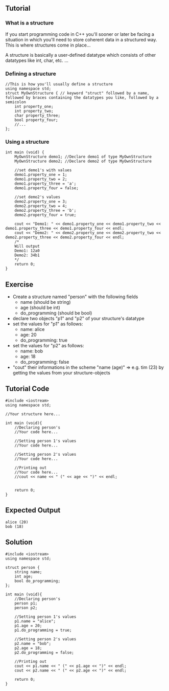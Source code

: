 Tutorial
--------

###  What is a structure

If you start programming code in C++ you'll sooner or later be facing a situation in which you'll need to store coherent data in a structured way.
This is where structures come in place...

A structure is basically a user-defined datatype which consists of other datatypes like int, char, etc. ...

### Defining a structure
    //This is how you'll usually define a structure    
    using namespace std;
    struct MyOwnStructure { // keyword "struct" followed by a name, followed by braces containing the datatypes you like, followed by a semicolon
        int property_one;
        int property_two;
        char property_three;
        bool property_four;
        //...
    };

### Using a structure 
    int main (void) {
        MyOwnStructure demo1; //Declare demo1 of type MyOwnStructure
        MyOwnStructure demo2; //Declare demo2 of type MyOwnStructure

        //set demo1's with values
        demo1.property_one = 1;
        demo1.property_two = 2;
        demo1.property_three = 'a';
        demo1.property_four = false;

        //set demo2's values
        demo2.property_one = 3;
        demo2.property_two = 4;
        demo2.property_three = 'b';
        demo2.property_four = true;

        cout << "Demo1: " << demo1.property_one << demo1.property_two << demo1.property_three << demo1.property_four << endl;
        cout << "Demo2: " << demo2.property_one << demo2.property_two << demo2.property_three << demo2.property_four << endl;
        /*
        Will output
        Demo1: 12a0
        Demo2: 34b1
        */
        return 0;
    }


Exercise
--------

- Create a structure named "person" with the following fields
  - name (should be string)
  - age (should be int)
  - do_programming (should be bool)
- declare two objects "p1" and "p2" of your structure's datatype
- set the values for "p1" as follows:
    - name: alice
    - age: 20
    - do_programming: true
- set the values for "p2" as follows:
    - name: bob
    - age: 18
    - do_programming: false
- "cout" their informations in the scheme "name (age)" => e.g. tim (23) by getting the values from your structure-objects


Tutorial Code
-------------

    #include <iostream>
    using namespace std;
    
    //Your structure here...

    int main (void){
        //Declaring person's
        //Your code here...

        //Setting person 1's values
        //Your code here...

        //Setting person 2's values
        //Your code here...

        //Printing out
        //Your code here...
        //cout << name << " (" << age << ")" << endl;
        

        return 0;
    }

Expected Output
---------------

    
    alice (20)
    bob (18)
    


Solution
--------

    #include <iostream>
    using namespace std;
    
    struct person { 
        string name;
        int age;
        bool do_programming;
    };

    int main (void){
        //Declaring person's
        person p1;
        person p2;

        //Setting person 1's values
        p1.name = "alice";
        p1.age = 20;
        p1.do_programming = true;

        //Setting person 2's values
        p2.name = "bob";
        p2.age = 18;
        p2.do_programming = false;

        //Printing out
        cout << p1.name << " (" << p1.age << ")" << endl;
        cout << p2.name << " (" << p2.age << ")" << endl;

        return 0;
    }


